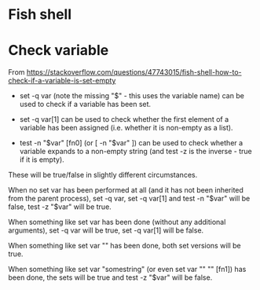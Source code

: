 
# Fish shell

# Check variable
From https://stackoverflow.com/questions/47743015/fish-shell-how-to-check-if-a-variable-is-set-empty

- set -q var (note the missing "$" - this uses the variable name) can be used to check if a variable has been set.

- set -q var[1] can be used to check whether the first element of a variable has been assigned (i.e. whether it is non-empty as a list).

- test -n "$var" [fn0] (or [ -n "$var" ]) can be used to check whether a variable expands to a non-empty string (and test -z is the inverse - true if it is empty).

These will be true/false in slightly different circumstances.

When no set var has been performed at all (and it has not been inherited from the parent process), set -q var, set -q var[1] and test -n "$var" will be false, test -z "$var" will be true.

When something like set var has been done (without any additional arguments), set -q var will be true, set -q var[1] will be false.

When something like set var "" has been done, both set versions will be true.

When something like set var "somestring" (or even set var "" "" [fn1]) has been done, the sets will be true and test -z "$var" will be false.

